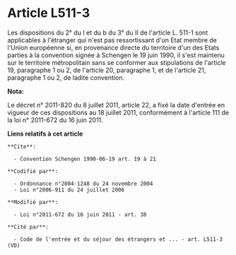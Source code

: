 # Article L511-3

Les dispositions du 2° du I et du b du 3° du II de l'article L. 511-1 sont applicables à l'étranger qui n'est pas
ressortissant d'un Etat membre de l'Union européenne si, en provenance directe du territoire d'un des Etats parties à la
convention signée à Schengen le 19 juin 1990, il s'est maintenu sur le territoire métropolitain sans se conformer aux
stipulations de l'article 19, paragraphe 1 ou 2, de l'article 20, paragraphe 1, et de l'article 21, paragraphe 1 ou 2, de
ladite convention.

**Nota:**

Le décret n° 2011-820 du 8 juillet 2011, article 22, a fixé la date d'entrée en vigueur de ces dispositions au 18 juillet
2011, conformément à l'article 111 de la loi n° 2011-672 du 16 juin 2011.

**Liens relatifs à cet article**

	**Cite**:

	  - Convention Schengen 1990-06-19 art. 19 à 21

	**Codifié par**:

	  - Ordonnance n°2004-1248 du 24 novembre 2004
	  - Loi n°2006-911 du 24 juillet 2006

	**Modifié par**:

	  - Loi n°2011-672 du 16 juin 2011 - art. 38

	**Cité par**:

	  - Code de l'entrée et du séjour des étrangers et ... - art. L511-3 (VD)
